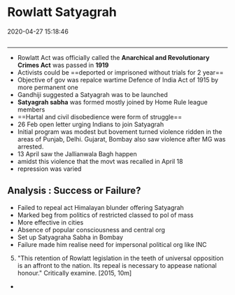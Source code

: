 # Rowlatt Satyagrah
2020-04-27 15:18:46
```toc
```
---


-   Rowlatt Act was officially called the **Anarchical and Revolutionary Crimes Act** was passed in **1919**
-   Activists could be ==deported or imprisoned without trials for 2 year==
-   Objective of gov was repalce wartime Defence of India Act of 1915 by more permanent one
-   Gandhiji suggested a Satyagrah was to be launched
-   **Satyagrah sabha** was formed mostly joined by Home Rule league members
-   ==Hartal and civil disobedience were form of struggle==
-   26 Feb open letter urging Indians to join Satyagrah
-   Initial program was modest but bovement turned violence ridden in the areas of Punjab, Delhi. Gujarat, Bombay also saw violence after MG was arrested.
-   13 April saw the Jallianwala Bagh happen
-   amidst this violence that the movt was recalled in April 18
-   repression was varied

## Analysis : Success or Failure?
-   Failed to repeal act Himalayan blunder offering Satyagrah
-   Marked beg from politics of restricted classed to pol of mass
-   More effective in cities
-   Absence of popular consciousness and central org
-   Set up Satyagraha Sabha in Bombay
-   Failure made him realise need for impersonal political org like INC






5. "This retention of Rowlatt legislation in the teeth of universal opposition is an affront to the nation. Its repeal is necessary to appease national honour." Critically examine. [2015, 10m]
-